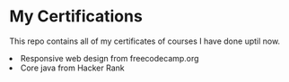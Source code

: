 # My Certifications
This repo contains all of my certificates of courses I have done uptil now.
<li>Responsive web design from freecodecamp.org </li>
<li>Core java from Hacker Rank</li>
